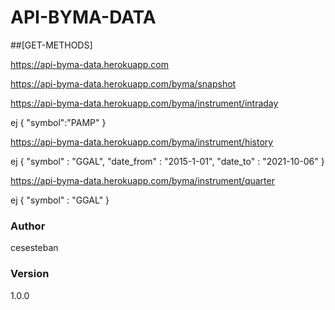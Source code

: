 # API-BYMA-DATA

##[GET-METHODS]

https://api-byma-data.herokuapp.com

https://api-byma-data.herokuapp.com/byma/snapshot

https://api-byma-data.herokuapp.com/byma/instrument/intraday

ej
{
"symbol":"PAMP"
}

https://api-byma-data.herokuapp.com/byma/instrument/history

ej
{
"symbol" : "GGAL",
"date_from" : "2015-1-01",
"date_to" : "2021-10-06"
}

https://api-byma-data.herokuapp.com/byma/instrument/quarter

ej
{
"symbol" : "GGAL"
}

### Author

cesesteban

### Version

1.0.0
